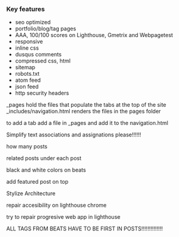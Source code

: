 ### Key features

- seo optimized
- portfolio/blog/tag pages
- AAA, 100/100 scores on Lighthouse, Gmetrix and Webpagetest
- responsive
- inline css
- dusqus comments
- compressed css, html
- sitemap
- robots.txt
- atom feed
- json feed
- http security headers

_pages hold the files that populate the tabs at the top of the site
_includes/navigation.html renders the files in the pages folder

to add a tab add a file in _pages and add it to the navigation.html





Simplify text associations and assignations please!!!!!!

how many posts


related posts under each post

black and white colors on beats

add featured post on top

Stylize
Architecture

repair accesibility on lighthouse chrome

try to repair progresive web app in lighthouse

ALL TAGS FROM BEATS HAVE TO BE FIRST IN POSTS!!!!!!!!!!!!!!
